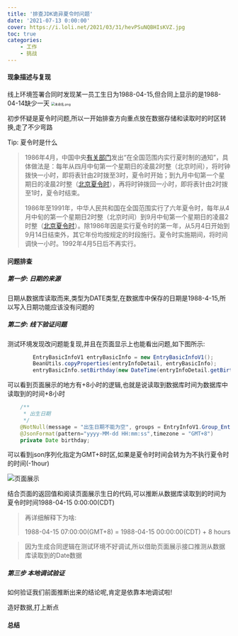 ```yaml
---
title: '排查JDK诡异夏令时问题'
date: '2021-07-13 0:00:00'
cover: https://i.loli.net/2021/03/31/hevPSuNQBHIsKVZ.jpg
toc: true
categories:
    - 工作
    - 挑战
---
```


#### 现象描述与复现

线上环境签署合同时发现某一员工生日为1988-04-15,但合同上显示的是1988-04-14缺少一天
<img src="https://i.loli.net/2021/07/13/Wau2Ldq46GyfcIj.png" alt="未命名.png" style="zoom:50%;" />

初步怀疑是夏令时问题,所以一开始排查方向重点放在数据存储和读取时的时区转换,走了不少弯路

Tip: 夏令时是什么

> 1986年4月，中国中央[有关部门](https://baike.baidu.com/item/有关部门/3200897)发出“在全国范围内实行夏时制的通知”，具体做法是：每年从四月中旬第一个星期日的凌晨2时整（北京时间），将时钟拨快一小时，即将表针由2时拨至3时，夏令时开始；到九月中旬第一个星期日的凌晨2时整（[北京夏令时](https://baike.baidu.com/item/北京夏令时/1882131)），再将时钟拨回一小时，即将表针由2时拨至1时，夏令时结束。
>
> 1986年至1991年，中华人民共和国在全国范围实行了六年夏令时，每年从4月中旬的第一个星期日2时整（北京时间）到9月中旬第一个星期日的凌晨2时整（[北京夏令时](https://baike.baidu.com/item/北京夏令时)）。除1986年因是实行夏令时的第一年，从5月4日开始到9月14日结束外，其它年份均按规定的时段施行。夏令时实施期间，将时间调快一小时。1992年4月5日后不再实行。

#### 问题排查

##### 第一步: 日期的来源

日期从数据库读取而来,类型为DATE类型,在数据库中保存的日期是1988-4-15,所以写入日期功能应该没有问题的

##### 第二步: 线下验证问题

测试环境发现改问题能复现,并且在页面显示上也能看出问题,如下图所示:

```java
        EntryBasicInfoV1 entryBasicInfo = new EntryBasicInfoV1();
        BeanUtils.copyProperties(entryInfoDetail, entryBasicInfo);
        entryBasicInfo.setBirthday(new DateTime(entryInfoDetail.getBirthday(), 		DateTimeZone.forID("Asia/Shanghai")).plusHours(8).toDate());
```

可以看到页面展示的地方有+8小时的逻辑,也就是说读取到数据库时间为数据库中读取到的时间+8小时

```java
    /**
     * 出生日期
     */
    @NotNull(message = "出生日期不能为空", groups = EntryInfoV1.Group_EntryInfo.class)
    @JsonFormat(pattern="yyyy-MM-dd HH:mm:ss",timezone = "GMT+8")
    private Date birthday;
```

可以看到json序列化指定为GMT+8时区,如果是夏令时时间会转为为不执行夏令时的时间(-1hour)

![页面展示](https://i.loli.net/2021/07/13/YiJErdp8QNDt1VA.png)

结合页面的返回值和阅读页面展示生日的代码,可以推断从数据库读取到的时间为夏令时时间1988-04-15 0:00:00(CDT)

> 再详细解释下为啥:
>
> 1988-04-15 07:00:00(GMT+8) = 1988-04-15 00:00:00(CDT) + 8 hours

> 因为生成合同逻辑在测试环境不好调试,所以借助页面展示接口推测从数据库读取到的Date数据

##### 第三步 本地调试验证

如何验证我们前面推断出来的结论呢,肯定是依靠本地调试啦!

造好数据,打上断点



#### 总结

